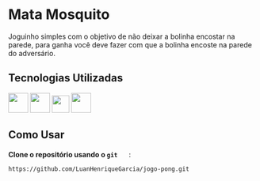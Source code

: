 # Mata Mosquito

Joguinho simples com o objetivo de não deixar a bolinha encostar na parede, para ganha você deve fazer com que a bolinha encoste na parede do adversário.

## Tecnologias Utilizadas

<img height="40px" src="https://cdn.jsdelivr.net/gh/devicons/devicon@latest/icons/html5/html5-original-wordmark.svg" />
<img height="40px" src="https://cdn.jsdelivr.net/gh/devicons/devicon@latest/icons/css3/css3-original-wordmark.svg" /> 
<img height="35px" src="https://cdn.jsdelivr.net/gh/devicons/devicon@latest/icons/javascript/javascript-original.svg" />
<img height="40px" src="https://cdn.jsdelivr.net/gh/devicons/devicon@latest/icons/p5js/p5js-original.svg" />
          

## Como Usar

  <strong>Clone o repositório usando o `git`</strong> <img height="15px" src="https://cdn.jsdelivr.net/gh/devicons/devicon@latest/icons/git/git-original.svg" /> :
 
   ```bash
https://github.com/LuanHenriqueGarcia/jogo-pong.git
